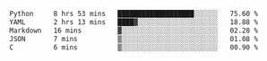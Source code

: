 <!--START_SECTION:waka-->

```txt
Python     8 hrs 53 mins   ███████████████████░░░░░░   75.60 %
YAML       2 hrs 13 mins   ████▓░░░░░░░░░░░░░░░░░░░░   18.88 %
Markdown   16 mins         ▓░░░░░░░░░░░░░░░░░░░░░░░░   02.28 %
JSON       7 mins          ▒░░░░░░░░░░░░░░░░░░░░░░░░   01.08 %
C          6 mins          ▒░░░░░░░░░░░░░░░░░░░░░░░░   00.90 %
```

<!--END_SECTION:waka-->

